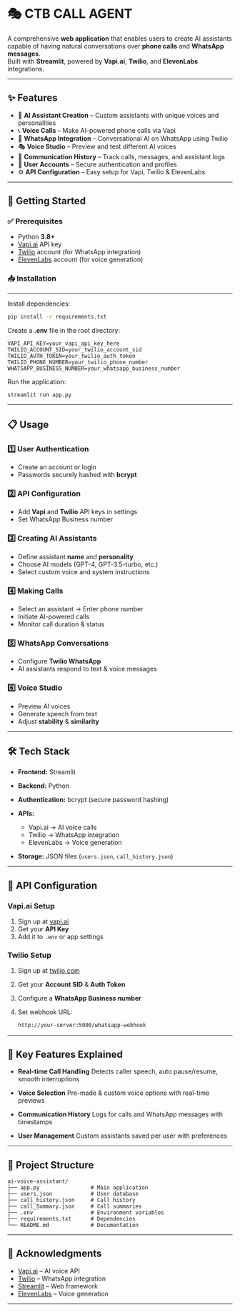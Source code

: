 # 🎭 CTB CALL AGENT

A comprehensive **web application** that enables users to create AI assistants capable of having natural conversations over **phone calls** and **WhatsApp messages**.  
Built with **Streamlit**, powered by **Vapi.ai**, **Twilio**, and **ElevenLabs** integrations.

---

## ✨ Features

- 🤖 **AI Assistant Creation** – Custom assistants with unique voices and personalities  
- 📞 **Voice Calls** – Make AI-powered phone calls via Vapi  
- 💬 **WhatsApp Integration** – Conversational AI on WhatsApp using Twilio  
- 🎭 **Voice Studio** – Preview and test different AI voices  
- 📒 **Communication History** – Track calls, messages, and assistant logs  
- 👤 **User Accounts** – Secure authentication and profiles  
- ⚙️ **API Configuration** – Easy setup for Vapi, Twilio & ElevenLabs  

---

## 🚀 Getting Started

### ✅ Prerequisites
- Python **3.8+**  
- [Vapi.ai](https://vapi.ai) API key  
- [Twilio](https://www.twilio.com/) account (for WhatsApp integration)  
- [ElevenLabs](https://elevenlabs.io/) account (for voice generation)  

### 📥 Installation
---
Install dependencies:

```bash
pip install -r requirements.txt
```

Create a **.env** file in the root directory:

```env
VAPI_API_KEY=your_vapi_api_key_here
TWILIO_ACCOUNT_SID=your_twilio_account_sid
TWILIO_AUTH_TOKEN=your_twilio_auth_token
TWILIO_PHONE_NUMBER=your_twilio_phone_number
WHATSAPP_BUSINESS_NUMBER=your_whatsapp_business_number
```

Run the application:

```bash
streamlit run app.py
```

---

## 📋 Usage

### 1️⃣ User Authentication

* Create an account or login
* Passwords securely hashed with **bcrypt**

### 2️⃣ API Configuration

* Add **Vapi** and **Twilio** API keys in settings
* Set WhatsApp Business number

### 3️⃣ Creating AI Assistants

* Define assistant **name** and **personality**
* Choose AI models (GPT-4, GPT-3.5-turbo, etc.)
* Select custom voice and system instructions

### 4️⃣ Making Calls

* Select an assistant → Enter phone number
* Initiate AI-powered calls
* Monitor call duration & status

### 5️⃣ WhatsApp Conversations

* Configure **Twilio WhatsApp**
* AI assistants respond to text & voice messages

### 6️⃣ Voice Studio

* Preview AI voices
* Generate speech from text
* Adjust **stability** & **similarity**

---

## 🛠 Tech Stack

* **Frontend:** Streamlit
* **Backend:** Python
* **Authentication:** bcrypt (secure password hashing)
* **APIs:**

  * Vapi.ai → AI voice calls
  * Twilio → WhatsApp integration
  * ElevenLabs → Voice generation
* **Storage:** JSON files (`users.json`, `call_history.json`)

---

## 🔧 API Configuration

### Vapi.ai Setup

1. Sign up at [vapi.ai](https://vapi.ai)
2. Get your **API Key**
3. Add it to `.env` or app settings

### Twilio Setup

1. Sign up at [twilio.com](https://www.twilio.com/)
2. Get your **Account SID** & **Auth Token**
3. Configure a **WhatsApp Business number**
4. Set webhook URL:

   ```bash
   http://your-server:5000/whatsapp-webhook
   ```

---

## 🎯 Key Features Explained

* **Real-time Call Handling**
  Detects caller speech, auto pause/resume, smooth interruptions

* **Voice Selection**
  Pre-made & custom voice options with real-time previews

* **Communication History**
  Logs for calls and WhatsApp messages with timestamps

* **User Management**
  Custom assistants saved per user with preferences

---

## 📁 Project Structure

```text
ai-voice-assistant/
├── app.py                # Main application
├── users.json            # User database
├── call_history.json     # Call history
├── call_Summary.json     # Call summaries
├── .env                  # Environment variables
├── requirements.txt      # Dependencies
└── README.md             # Documentation
```

---

## 🙏 Acknowledgments

* [Vapi.ai](https://vapi.ai) – AI voice API
* [Twilio](https://www.twilio.com/) – WhatsApp integration
* [Streamlit](https://streamlit.io/) – Web framework
* [ElevenLabs](https://elevenlabs.io/) – Voice generation

---
